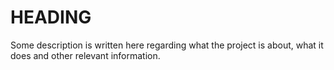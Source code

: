 # HEADING

Some description is written here regarding what the project is about, what it does and other relevant information.
